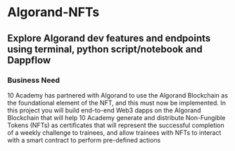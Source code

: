 # Algorand-NFTs
<h2> Explore Algorand dev features and endpoints using terminal, python script/notebook and Dappflow </h2>

<h3> Business Need </h3>

 10 Academy has partnered with Algorand to use the Algorand Blockchain as the foundational element of the NFT, and this must now be implemented.  In this project you will build end-to-end Web3 dapps on the Algorand Blockchain that will help 10 Academy generate and distribute Non-Fungible Tokens (NFTs) as certificates that will represent the successful completion of a weekly challenge to trainees, and allow trainees with NFTs to interact with a smart contract to perform pre-defined actions
